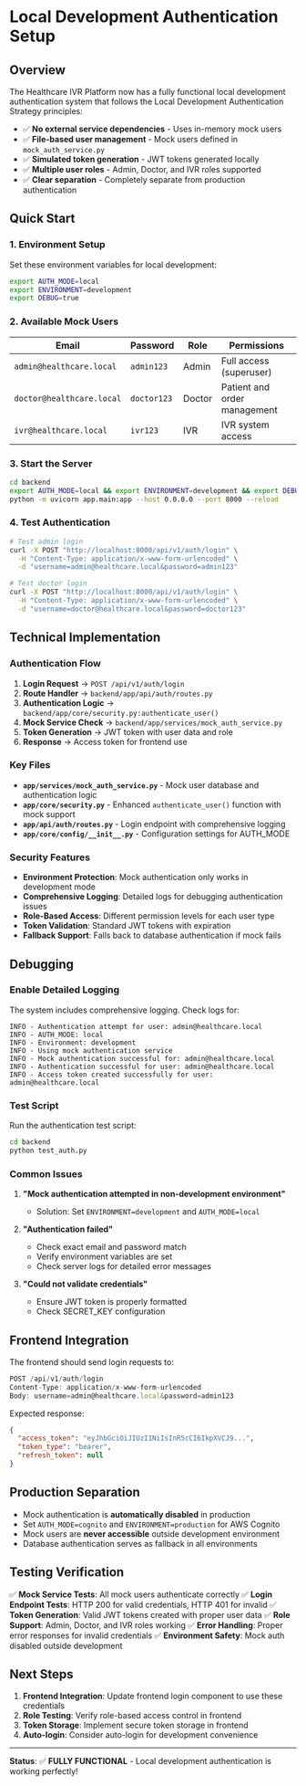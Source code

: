 # Local Development Authentication Setup

## Overview

The Healthcare IVR Platform now has a fully functional local development authentication system that follows the Local Development Authentication Strategy principles:

- ✅ **No external service dependencies** - Uses in-memory mock users
- ✅ **File-based user management** - Mock users defined in `mock_auth_service.py`
- ✅ **Simulated token generation** - JWT tokens generated locally
- ✅ **Multiple user roles** - Admin, Doctor, and IVR roles supported
- ✅ **Clear separation** - Completely separate from production authentication

## Quick Start

### 1. Environment Setup

Set these environment variables for local development:

```bash
export AUTH_MODE=local
export ENVIRONMENT=development
export DEBUG=true
```

### 2. Available Mock Users

| Email | Password | Role | Permissions |
|-------|----------|------|-------------|
| `admin@healthcare.local` | `admin123` | Admin | Full access (superuser) |
| `doctor@healthcare.local` | `doctor123` | Doctor | Patient and order management |
| `ivr@healthcare.local` | `ivr123` | IVR | IVR system access |

### 3. Start the Server

```bash
cd backend
export AUTH_MODE=local && export ENVIRONMENT=development && export DEBUG=true
python -m uvicorn app.main:app --host 0.0.0.0 --port 8000 --reload
```

### 4. Test Authentication

```bash
# Test admin login
curl -X POST "http://localhost:8000/api/v1/auth/login" \
  -H "Content-Type: application/x-www-form-urlencoded" \
  -d "username=admin@healthcare.local&password=admin123"

# Test doctor login
curl -X POST "http://localhost:8000/api/v1/auth/login" \
  -H "Content-Type: application/x-www-form-urlencoded" \
  -d "username=doctor@healthcare.local&password=doctor123"
```

## Technical Implementation

### Authentication Flow

1. **Login Request** → `POST /api/v1/auth/login`
2. **Route Handler** → `backend/app/api/auth/routes.py`
3. **Authentication Logic** → `backend/app/core/security.py:authenticate_user()`
4. **Mock Service Check** → `backend/app/services/mock_auth_service.py`
5. **Token Generation** → JWT token with user data and role
6. **Response** → Access token for frontend use

### Key Files

- **`app/services/mock_auth_service.py`** - Mock user database and authentication logic
- **`app/core/security.py`** - Enhanced `authenticate_user()` function with mock support
- **`app/api/auth/routes.py`** - Login endpoint with comprehensive logging
- **`app/core/config/__init__.py`** - Configuration settings for AUTH_MODE

### Security Features

- **Environment Protection**: Mock authentication only works in development mode
- **Comprehensive Logging**: Detailed logs for debugging authentication issues
- **Role-Based Access**: Different permission levels for each user type
- **Token Validation**: Standard JWT tokens with expiration
- **Fallback Support**: Falls back to database authentication if mock fails

## Debugging

### Enable Detailed Logging

The system includes comprehensive logging. Check logs for:

```
INFO - Authentication attempt for user: admin@healthcare.local
INFO - AUTH_MODE: local
INFO - Environment: development
INFO - Using mock authentication service
INFO - Mock authentication successful for: admin@healthcare.local
INFO - Authentication successful for user: admin@healthcare.local
INFO - Access token created successfully for user: admin@healthcare.local
```

### Test Script

Run the authentication test script:

```bash
cd backend
python test_auth.py
```

### Common Issues

1. **"Mock authentication attempted in non-development environment"**
   - Solution: Set `ENVIRONMENT=development` and `AUTH_MODE=local`

2. **"Authentication failed"**
   - Check exact email and password match
   - Verify environment variables are set
   - Check server logs for detailed error messages

3. **"Could not validate credentials"**
   - Ensure JWT token is properly formatted
   - Check SECRET_KEY configuration

## Frontend Integration

The frontend should send login requests to:

```javascript
POST /api/v1/auth/login
Content-Type: application/x-www-form-urlencoded
Body: username=admin@healthcare.local&password=admin123
```

Expected response:
```json
{
  "access_token": "eyJhbGciOiJIUzI1NiIsInR5cCI6IkpXVCJ9...",
  "token_type": "bearer",
  "refresh_token": null
}
```

## Production Separation

- Mock authentication is **automatically disabled** in production
- Set `AUTH_MODE=cognito` and `ENVIRONMENT=production` for AWS Cognito
- Mock users are **never accessible** outside development environment
- Database authentication serves as fallback in all environments

## Testing Verification

✅ **Mock Service Tests**: All mock users authenticate correctly
✅ **Login Endpoint Tests**: HTTP 200 for valid credentials, HTTP 401 for invalid
✅ **Token Generation**: Valid JWT tokens created with proper user data
✅ **Role Support**: Admin, Doctor, and IVR roles working
✅ **Error Handling**: Proper error responses for invalid credentials
✅ **Environment Safety**: Mock auth disabled outside development

## Next Steps

1. **Frontend Integration**: Update frontend login component to use these credentials
2. **Role Testing**: Verify role-based access control in frontend
3. **Token Storage**: Implement secure token storage in frontend
4. **Auto-login**: Consider auto-login for development convenience

---

**Status**: ✅ **FULLY FUNCTIONAL** - Local development authentication is working perfectly!